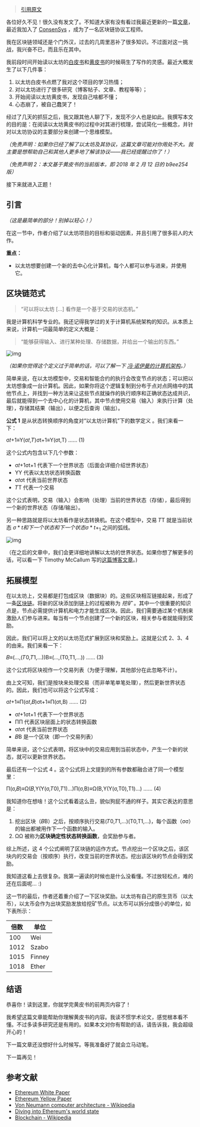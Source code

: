 > [引用原文](https://ethfans.org/posts/ethereum-yellow-paper-walkthrough-1-defination-of-ethereum)

各位好久不见！很久没有发文了。不知道大家有没有看过我最近更新的一篇[文章](http://www.lucassaldanha.com/new-year-and-new-job/)，最近我加入了 [ConsenSys](https://consensys.net/) ，成为了一名区块链协议工程师。

我在区块链领域还是个门外汉，过去的几周里恶补了很多知识。不过面对这一挑战，我兴奋不已，而且乐在其中。

我前段时间开始读以太坊的[白皮书](https://github.com/ethereum/wiki/wiki/White-Paper)和[黄皮书](https://github.com/ethereum/yellowpaper)的时候萌生了写作的灵感。最近大概发生了以下几件事：

1. 以太坊白皮书点燃了我对这个项目的学习热情；
2. 对以太坊进行了很多研究（博客帖子、文章、教程等等）；
3. 开始阅读以太坊黄皮书，发现自己啥都不懂；
4. 心态崩了，被自己蠢哭了！

经过了几天的抓狂之后，我又跟其他人聊了下，发现不少人也是如此。我撰写本文的目的是：在阅读以太坊黄皮书的过程中对其进行梳理，尝试简化一些概念，并针对以太坊协议的主要部分来创建一个思维模型。

*（免责声明：如果你已经了解了以太坊及其协议，这篇文章可能对你用处不大。我主要是想帮助自己和其他人更多地了解该协议——我已经提醒过你了！）*

*（免责声明 2：本文基于黄皮书的当前版本，即 2018 年 2 月 12 日的 b9ee254 版）*

接下来就进入正题！

## 引言

*（这是最简单的部分！别掉以轻心！）*

在这一节中，作者介绍了以太坊项目的目标和驱动因素，并且引用了很多前人的大作。

**重点：**

- 以太坊想要创建一个新的去中心化计算机，每个人都可以参与进来，并使用它。

## 区块链范式

> “可以将以太坊 [...] 看作是一个基于交易的状态机。”

我是计算机科学专业的。我还记得我学过的关于计算机系统架构的知识。从本质上来说，计算机一词最简单的定义大概是：

> “能够获得输入、进行某种处理、存储数据，并给出一个输出的东西。”

![img](https://upyun-assets.ethfans.org/uploads/photo/image/56bd90636e3c4e3bac51a4b081fbf500.png)

*（如果你觉得这个定义过于简单的话，可以了解一下 [冯·诺伊曼的计算机架构](https://en.wikipedia.org/wiki/Von_Neumann_architecture)。）*

简单来说，在以太坊模型中，交易和智能合约的执行会改变节点的状态；可以把以太坊想象成一台计算机。因此，如果你将这个逻辑复制到分布于点对点网络中的其他节点上，并找到一种方法来让这些节点就操作的执行顺序和正确状态达成共识，最后就能得到一个去中心化的计算机，其中节点使用交易（输入）来执行计算（处理），存储其结果（输出），以便之后查询（输出）。

**公式 1** 是从状态转换顺序的角度对“以太坊计算机”下的数学定义 。我们来看一下：

σ𝑡+1≡Υ(σ𝑡,𝑇)σt+1≡Υ(σt,T) …… (1)

这个公式内包含以下几个参数：

- σ𝑡+1σt+1 代表下一个世界状态（后面会详细介绍世界状态）
- ΥΥ 代表以太坊状态转换函数
- σ𝑡σt 代表当前世界状态
- 𝑇T 代表一个交易

这个公式表明，交易（输入）会影响（处理）当前的世界状态（存储），最后得到一个新的世界状态（存储/输出）。

另一种思路就是将以太坊看作是状态转换机。在这个模型中，交易 𝑇T 就是当前状态 $σ*t和下一个状态和下一个状态σ*t+_1$ 之间的弧线。

![img](https://upyun-assets.ethfans.org/uploads/photo/image/3ffa39ef122f439084fe1f7e09834b46.png)

（在之后的文章中，我们会更详细地讲解以太坊的世界状态。如果你想了解更多的话，可以看一下 Timothy McCallum 写的[这篇博客文章](https://medium.com/cybermiles/diving-into-ethereums-world-state-c893102030ed)。)

## 拓展模型

在以太坊上，交易都是打包成区块（数据块）的。这些区块相互链接起来，形成了一条[区块链](https://en.wikipedia.org/wiki/Blockchain)。将新的区块添加到链上的过程被称为 *挖矿* 。其中一个很重要的知识点是，节点必需提供计算机和电力才能生成区块。因此，我们需要通过某个机制来激励人们参与进来。每当有一个节点创建了一个新的区块，相关参与者就能得到奖励。

因此，我们可以将上文的以太坊范式扩展到区块和奖励上。这就是公式 2、3、4 的由来。我们来看一下：

𝐵≡(...,(𝑇0,𝑇1,...))B≡(...,(T0,T1,...)) …… (3)

这个公式将区块视作一个交易列表（为便于理解，其他部分在此忽略不计）。

由上文可知，我们是按块来处理交易（而非单笔单笔处理），然后更新世界状态的。因此，我们也可以将这个公式写成：

σ𝑡+1≡Π(σ𝑡,𝐵)σt+1≡Π(σt,B) …… (2)

- σ𝑡+1σt+1 代表下一个世界状态
- ΠΠ 代表区块层面上的状态转换函数
- σ𝑡σt 代表当前世界状态
- 𝐵B 是一个区块（即一个交易列表）

简单来说，这个公式表明，将区块中的交易应用到当前状态中，产生一个新的状态，就可以更新世界状态。

最后还有一个公式 4 。这个公式将上文提到的所有参数都融合进了同一个模型里：

Π(σ,𝐵)≡Ω(𝐵,Υ(Υ(σ,𝑇0),𝑇1)...)Π(σ,B)≡Ω(B,Υ(Υ(σ,T0),T1)...) …… (4)

我知道你在想啥！这个公式看着这么丑，貌似狗屁不通的样子。其实它表达的意思是：

1. 挖出区块（𝐵B）之后，按顺序执行交易(𝑇0,𝑇1,...)(T0,T1,...)，每个函数（σσ）的输出都被用作下一个函数的输入。
2. ΩΩ 被称为**区块确定性状态转换函数**，会奖励参与者。

综上所述，这 4 个公式阐明了区块链的运作方式。节点挖出一个区块之后，该区块内的交易会（按顺序）执行，改变当前的世界状态。挖出该区块的节点会得到奖励。

我知道这看上去很复杂。我第一遍读的时候也是什么没看懂。不过放轻松点，难的还在后面呢... :)

这一节的最后，作者还着重介绍了一下区块奖励。以太坊有自己的原生货币（以太币），以太币会作为出块奖励发放给挖矿节点。以太币可以拆分成很小的单位，如下表所示：

| **倍数** | **单位** |
| -------- | -------- |
| 100      | Wei      |
| 1012     | Szabo    |
| 1015     | Finney   |
| 1018     | Ether    |

## 结语

恭喜你！读到这里，你就学完黄皮书的前两页内容了！

我希望这篇文章能帮助你理解黄皮书的内容。我读不惯学术论文，感觉根本看不懂。不过多读多研究还是有用的。如果本文对你有帮助的话，请告诉我，我会超级开心的！

下一篇文章还没想好什么时候写。等我准备好了就会立马动笔。

下一篇再见！

## 参考文献

- [Ethereum White Paper](https://github.com/ethereum/wiki/wiki/White-Paper)
- [Ethereum Yellow Paper](https://github.com/ethereum/yellowpaper)
- [Von Neumann computer architecture - Wikipedia](https://en.wikipedia.org/wiki/Von_Neumann_architecture)
- [Diving into Ethereum's world state](https://medium.com/cybermiles/diving-into-ethereums-world-state-c893102030ed)
- [Blockchain - Wikipedia](https://en.wikipedia.org/wiki/Blockchain)